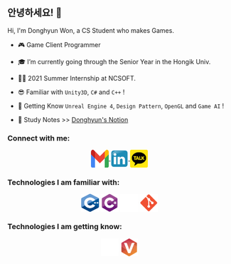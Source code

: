## 안녕하세요! 👋

Hi, I'm Donghyun Won, a CS Student who makes Games. <br/>

- 🎮 Game Client Programmer

- 🎓 I’m currently going through the Senior Year in the Hongik Univ.

- 👨‍💼 2021 Summer Internship at NCSOFT.

- 😎 Familiar with `Unity3D`, `C#` and `C++` !

- 👊 Getting Know `Unreal Engine 4`, `Design Pattern`, `OpenGL` and `Game AI` !

- 📖 Study Notes >> [Donghyun's Notion](https://www.notion.so/wondong/Hello-39e66d3c917a4545bef6a115ee9977f8 "공부노트")

### Connect with me:
<p align="center">
	<a href="mailto:ehdgus5500@gmail.com" target="_blank">
		<img align="center" src="contacts/gmail.svg" alt="gmail" height="40" width="40" />
	</a>
    <a href="https://www.linkedin.com/in/%EB%8F%99%ED%98%84-donghyun-%EC%9B%90-449841185/" target="_blank"">
		<img align="center" src="contacts/Linkedin.svg" alt="linkedin" height="40" width="40" />
	</a>
	<a href="https://open.kakao.com/o/sdNMrCqd" target="_blank"">
		<img align="center" src="contacts/KakaoTalk_logo.svg" alt="kakaotalk" height="40" width="40" />
	</a>
</p>


### Technologies I am familiar with:
<p align="center">
		<img align="center" src="tech/C++_Logo.svg" alt="Cpp" height="40" width="40" />
		<img align="center" src="tech/csharp.svg" alt="C#" height="40" width="40" />
    		<img align="center" src="tech/unity.png" alt="Unity" height="40" width="40" />
		<img align="center" src="tech/Git_icon.svg" alt="Git" height="40" width="40" />
	</a>
</p>


### Technologies I am getting know:
<p align="center">
		<img align="center" src="tech/unreal.png" alt="UE4" height="40" width="40" />
		<img align="center" src="tech/perforce.png" alt="Perforce" height="40" width="40" />
	</a>
</p>
